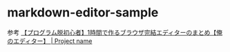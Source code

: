 markdown-editor-sample
===========================

参考
[【プログラム脱初心者】1時間で作るブラウザ完結エディターのまとめ【俺のエディター】 | Project name](http://vsanna.sakura.ne.jp/wp/2015/01/inside_orenoeditor/)
